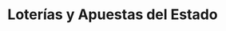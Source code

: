 ---
title: "Loterías y Apuestas del Estado"
url: /la-linea-de-la-concepcion/loterias-y-apuestas-del-estado-avenida-de-la-colonia/
shop: lotería
---